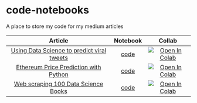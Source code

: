 # code-notebooks

A place to store my code for my medium articles

Article | Notebook | Collab
:---: |:---: | :---:
[Using Data Science to predict viral tweets](https://towardsdatascience.com/using-data-science-to-predict-viral-tweets-615b0acc2e1e)  | [code](viraltweets.ipynb) |  [![Open In Colab](https://colab.research.google.com/assets/colab-badge.svg)](https://colab.research.google.com/drive/1iVUDjnMHTcC0Y1VavUdpPXfBAnhgyHiF?usp=sharing)
[Ethereum Price Prediction with Python](https://medium.com/bitgrit-data-science-publication/ethereum-price-prediction-with-python-3b3805e6e512) | [code](eth_prophet_forecasting.ipynb) | [![Open In Colab](https://colab.research.google.com/assets/colab-badge.svg)](https://colab.research.google.com/drive/15Mk88610WWyM2ozvKRdBB533KpPS6k8o?usp=sharing)
[Web scraping 100 Data Science Books](https://medium.com/bitgrit-data-science-publication/scraping-100-free-data-science-books-with-python-5b5c515033a7) | [code](100_dsbooks_web_scraping_tutorial.ipynb) | [![Open In Colab](https://colab.research.google.com/assets/colab-badge.svg)](https://colab.research.google.com/drive/1tumFdhYwDBaiXDUqL8ChXAVKgElhedH2?usp=sharing)
